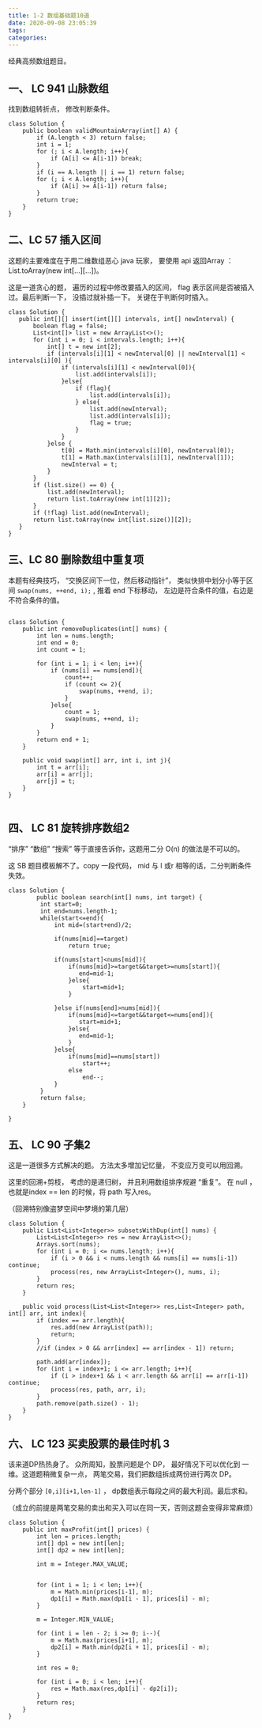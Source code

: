 ```yaml
---
title: 1-2 数组基础题10道
date: 2020-09-08 23:05:39
tags:
categories:
---
```


经典高频数组题目。

## 一、 LC 941 山脉数组

找到数组转折点， 修改判断条件。

```
class Solution {
    public boolean validMountainArray(int[] A) {
        if (A.length < 3) return false;
        int i = 1;
        for (; i < A.length; i++){
            if (A[i] <= A[i-1]) break;
        }
        if (i == A.length || i == 1) return false;
        for (; i < A.length; i++){
            if (A[i] >= A[i-1]) return false;
        }
        return true;
    }
}

```

## 二、LC 57 插入区间

 这题的主要难度在于用二维数组恶心 java 玩家， 要使用 api 返回Array ： List.toArray(new int[...][...])。

这是一道贪心的题， 遍历的过程中修改要插入的区间， flag 表示区间是否被插入过。最后判断一下， 没插过就补插一下。 关键在于判断何时插入。

 ```
class Solution {
    public int[][] insert(int[][] intervals, int[] newInterval) {
        boolean flag = false;
        List<int[]> list = new ArrayList<>();
        for (int i = 0; i < intervals.length; i++){
            int[] t = new int[2]; 
            if (intervals[i][1] < newInterval[0] || newInterval[1] < intervals[i][0] ){
                if (intervals[i][1] < newInterval[0]){
                    list.add(intervals[i]);
                }else{
                    if (flag){
                        list.add(intervals[i]);
                    } else{
                        list.add(newInterval);
                        list.add(intervals[i]);
                        flag = true;
                    }
                }
            }else {
                t[0] = Math.min(intervals[i][0], newInterval[0]);
                t[1] = Math.max(intervals[i][1], newInterval[1]);
                newInterval = t;
            }
        }
        if (list.size() == 0) {
            list.add(newInterval);
            return list.toArray(new int[1][2]);
        }
        if (!flag) list.add(newInterval);
        return list.toArray(new int[list.size()][2]);
    }
}
 ```

## 三、LC 80 删除数组中重复项

本题有经典技巧， “交换区间下一位，然后移动指针”， 类似快排中划分小等于区间 `swap(nums, ++end, i);` , 推着 end 下标移动， 左边是符合条件的值，右边是不符合条件的值。 

```

class Solution {
    public int removeDuplicates(int[] nums) {
        int len = nums.length;
        int end = 0;
        int count = 1;

        for (int i = 1; i < len; i++){
            if (nums[i] == nums[end]){
                count++;
                if (count <= 2){
                    swap(nums, ++end, i);
                }
            }else{
                count = 1;
                swap(nums, ++end, i);
            }
        }
        return end + 1;
    }

    public void swap(int[] arr, int i, int j){
        int t = arr[i];
        arr[i] = arr[j];
        arr[j] = t;
    }
}


```

## 四、 LC 81 旋转排序数组2

“排序” “数组” “搜索” 等于直接告诉你，这题用二分 O(n) 的做法是不可以的。

这 SB 题目模板解不了。copy 一段代码， mid 与 l 或r 相等的话，二分判断条件失效。

```
class Solution {
        public boolean search(int[] nums, int target) {
         int start=0;
         int end=nums.length-1;
         while(start<=end){
             int mid=(start+end)/2;

             if(nums[mid]==target)
                 return true;

             if(nums[start]<nums[mid]){
                 if(nums[mid]>=target&&target>=nums[start]){
                    end=mid-1;
                 }else{
                     start=mid+1;
                 }
                 
             }else if(nums[end]>nums[mid]){
                 if(nums[mid]<=target&&target<=nums[end]){
                    start=mid+1;
                 }else{
                    end=mid-1;
                 }
             }else{
                 if(nums[mid]==nums[start])
                     start++;
                 else
                     end--;
             }
         }
         return false;
    }

}
```

## 五、 LC 90 子集2

这是一道很多方式解决的题。 方法太多增加记忆量， 不变应万变可以用回溯。

这里的回溯+剪枝， 考虑的是递归树， 并且利用数组排序规避 “重复”。 在 null ， 也就是index == len 的时候，将 path 写入res。

（回溯特别像盗梦空间中梦境的第几层）

```
class Solution {
    public List<List<Integer>> subsetsWithDup(int[] nums) {
        List<List<Integer>> res = new ArrayList<>();
        Arrays.sort(nums);
        for (int i = 0; i <= nums.length; i++){
            if (i > 0 && i < nums.length && nums[i] == nums[i-1]) continue;
            process(res, new ArrayList<Integer>(), nums, i);
        }
        return res;
    }

    public void process(List<List<Integer>> res,List<Integer> path, int[] arr, int index){
        if (index == arr.length){
            res.add(new ArrayList(path));
            return;
        } 
        //if (index > 0 && arr[index] == arr[index - 1]) return;

        path.add(arr[index]);
        for (int i = index+1; i <= arr.length; i++){
            if (i > index+1 && i < arr.length && arr[i] == arr[i-1]) continue;
            process(res, path, arr, i);
        }
        path.remove(path.size() - 1);
    }
}

```

## 六、 LC 123 买卖股票的最佳时机 3

该来道DP热热身了。
众所周知，股票问题是个 DP， 最好情况下可以优化到 一维。这道题稍微复杂一点， 两笔交易，我们把数组拆成两份进行两次 DP。

分两个部分 `[0,i][i+1,len-1]` ， dp数组表示每段之间的最大利润。最后求和。

（成立的前提是两笔交易的卖出和买入可以在同一天，否则这题会变得非常麻烦）


```
class Solution {
    public int maxProfit(int[] prices) {
        int len = prices.length;
        int[] dp1 = new int[len];
        int[] dp2 = new int[len];

        int m = Integer.MAX_VALUE;


        for (int i = 1; i < len; i++){
            m = Math.min(prices[i-1], m);
            dp1[i] = Math.max(dp1[i - 1], prices[i] - m);
        }

        m = Integer.MIN_VALUE;

        for (int i = len - 2; i >= 0; i--){
            m = Math.max(prices[i+1], m);
            dp2[i] = Math.min(dp2[i + 1], prices[i] - m);
        }

        int res = 0;

        for (int i = 0; i < len; i++){
            res = Math.max(res,dp1[i] - dp2[i]);
        }
        return res;
    }
}

```


